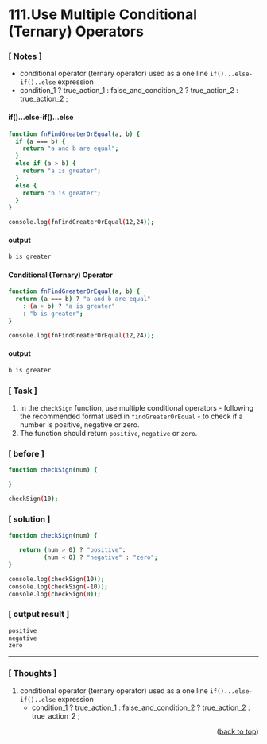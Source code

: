<a name="topage"></a>

# 111.Use Multiple Conditional (Ternary) Operators

### [ Notes ]
  * conditional operator (ternary operator) used as a one line `if()...else-if()..else` expression
  * condition_1 ? true_action_1 : false_and_condition_2 ? true_action_2 : true_action_2 ;

#### if()...else-if()...else
 
```sh
function fnFindGreaterOrEqual(a, b) {
  if (a === b) {
    return "a and b are equal";
  }
  else if (a > b) {
    return "a is greater";
  }
  else {
    return "b is greater";
  }
}

console.log(fnFindGreaterOrEqual(12,24));
```

#### output
```sh
b is greater
```

#### Conditional (Ternary) Operator

```sh
function fnFindGreaterOrEqual(a, b) {
  return (a === b) ? "a and b are equal" 
    : (a > b) ? "a is greater" 
    : "b is greater";
}

console.log(fnFindGreaterOrEqual(12,24));
```

#### output
```sh
b is greater
```

### [ Task ]
  1. In the `checkSign` function, use multiple conditional operators - following the recommended format used in `findGreaterOrEqual` - to check if a number is positive, negative or zero.
  2. The function should return `positive`, `negative` or `zero`.

### [ before ]

```sh
function checkSign(num) {

}

checkSign(10);
```

### [ solution ]

```sh
function checkSign(num) {

   return (num > 0) ? "positive":
          (num < 0) ? "negative" : "zero";
}

console.log(checkSign(10));
console.log(checkSign(-10));
console.log(checkSign(0));
```

### [ output result ]

```sh
positive
negative
zero
```

-----

### [ Thoughts ]

  1. conditional operator (ternary operator) used as a one line `if()...else-if()..else` expression
     * condition_1 ? true_action_1 : false_and_condition_2 ? true_action_2 : true_action_2 ;

<p align="right">(<a href="#topage">back to top</a>)</p>
<br/>
<br/>
